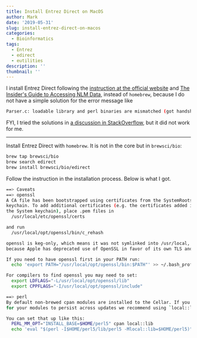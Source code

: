 ```yaml
---
title: Install Entrez Direct on MacOS
author: Mark
date: '2019-05-31'
slug: install-entrez-direct-on-macos
categories:
  - Bioinformatics
tags:
  - Entrez
  - edirect
  - eutilities
description: ''
thumbnail: ''
---
```


I install Entrez Direct following the [instruction at the official website](https://www.ncbi.nlm.nih.gov/books/NBK179288/) and [The Insider's Guide to Accessing NLM Data](https://dataguide.nlm.nih.gov/edirect/install.html), instead of `homebrew`, because I do not have a simple solution for the error message like

```sh
Parser.c: loadable library and perl binaries are mismatched (got handshake key 0xdb00080, needed 0xdb80080)
```

FYI, I tried the solutions in [a discussion in StackOverflow](https://stackoverflow.com/questions/45000585/listutil-c-loadable-library-and-perl-binaries-are-mismatched-got-handshake-key), but it did not work for me.

---

Install Entrez Direct with `homebrew`. It is not in the core but in `brewsci/bio`:

```sh
brew tap brewsci/bio
brew search edirect
brew install brewsci/bio/edirect
```

Follow the instruction in the installation process. Below is what I got.

```sh
==> Caveats
==> openssl
A CA file has been bootstrapped using certificates from the SystemRoots
keychain. To add additional certificates (e.g. the certificates added in
the System keychain), place .pem files in
  /usr/local/etc/openssl/certs

and run
  /usr/local/opt/openssl/bin/c_rehash

openssl is keg-only, which means it was not symlinked into /usr/local,
because Apple has deprecated use of OpenSSL in favor of its own TLS and crypto libraries.

If you need to have openssl first in your PATH run:
  echo 'export PATH="/usr/local/opt/openssl/bin:$PATH"' >> ~/.bash_profile

For compilers to find openssl you may need to set:
  export LDFLAGS="-L/usr/local/opt/openssl/lib"
  export CPPFLAGS="-I/usr/local/opt/openssl/include"

==> perl
By default non-brewed cpan modules are installed to the Cellar. If you wish
for your modules to persist across updates we recommend using `local::lib`.

You can set that up like this:
  PERL_MM_OPT="INSTALL_BASE=$HOME/perl5" cpan local::lib
  echo 'eval "$(perl -I$HOME/perl5/lib/perl5 -Mlocal::lib=$HOME/perl5)"' >> ~/.bash_profile
```